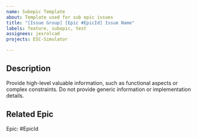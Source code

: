 ```yaml
---
name: Subepic Template
about: Template used for sub epic issues
title: "[Issue Group] [Epic #EpicId] Issue Name"
labels: feature, subepic, test
assignees: jesrolcad
projects: ESC-Simulator

---
```


## Description
Provide high-level valuable information, such as functional aspects or complex constraints. Do not provide generic information or implementation details. 

## Related Epic
Epic: #EpicId


